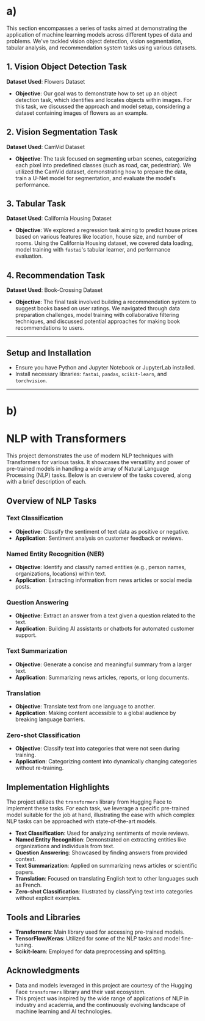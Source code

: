 # a)

This section encompasses a series of tasks aimed at demonstrating the application of machine learning models across different types of data and problems. We've tackled vision object detection, vision segmentation, tabular analysis, and recommendation system tasks using various datasets.

## 1. Vision Object Detection Task

**Dataset Used**: Flowers Dataset
- **Objective**: Our goal was to demonstrate how to set up an object detection task, which identifies and locates objects within images. For this task, we discussed the approach and model setup, considering a dataset containing images of flowers as an example.

## 2. Vision Segmentation Task

**Dataset Used**: CamVid Dataset
- **Objective**: The task focused on segmenting urban scenes, categorizing each pixel into predefined classes (such as road, car, pedestrian). We utilized the CamVid dataset, demonstrating how to prepare the data, train a U-Net model for segmentation, and evaluate the model's performance.

## 3. Tabular Task

**Dataset Used**: California Housing Dataset
- **Objective**: We explored a regression task aiming to predict house prices based on various features like location, house size, and number of rooms. Using the California Housing dataset, we covered data loading, model training with `fastai`'s tabular learner, and performance evaluation.

## 4. Recommendation Task

**Dataset Used**: Book-Crossing Dataset
- **Objective**: The final task involved building a recommendation system to suggest books based on user ratings. We navigated through data preparation challenges, model training with collaborative filtering techniques, and discussed potential approaches for making book recommendations to users.

---

## Setup and Installation

- Ensure you have Python and Jupyter Notebook or JupyterLab installed.
- Install necessary libraries: `fastai`, `pandas`, `scikit-learn`, and `torchvision`.

---

# b)


# NLP with Transformers

This project demonstrates the use of modern NLP techniques with Transformers for various tasks. It showcases the versatility and power of pre-trained models in handling a wide array of Natural Language Processing (NLP) tasks. Below is an overview of the tasks covered, along with a brief description of each.

## Overview of NLP Tasks

### Text Classification
- **Objective**: Classify the sentiment of text data as positive or negative.
- **Application**: Sentiment analysis on customer feedback or reviews.

### Named Entity Recognition (NER)
- **Objective**: Identify and classify named entities (e.g., person names, organizations, locations) within text.
- **Application**: Extracting information from news articles or social media posts.

### Question Answering
- **Objective**: Extract an answer from a text given a question related to the text.
- **Application**: Building AI assistants or chatbots for automated customer support.

### Text Summarization
- **Objective**: Generate a concise and meaningful summary from a larger text.
- **Application**: Summarizing news articles, reports, or long documents.

### Translation
- **Objective**: Translate text from one language to another.
- **Application**: Making content accessible to a global audience by breaking language barriers.

### Zero-shot Classification
- **Objective**: Classify text into categories that were not seen during training.
- **Application**: Categorizing content into dynamically changing categories without re-training.

## Implementation Highlights
The project utilizes the `transformers` library from Hugging Face to implement these tasks. For each task, we leverage a specific pre-trained model suitable for the job at hand, illustrating the ease with which complex NLP tasks can be approached with state-of-the-art models.

- **Text Classification**: Used for analyzing sentiments of movie reviews.
- **Named Entity Recognition**: Demonstrated on extracting entities like organizations and individuals from text.
- **Question Answering**: Showcased by finding answers from provided context.
- **Text Summarization**: Applied on summarizing news articles or scientific papers.
- **Translation**: Focused on translating English text to other languages such as French.
- **Zero-shot Classification**: Illustrated by classifying text into categories without explicit examples.

## Tools and Libraries
- **Transformers**: Main library used for accessing pre-trained models.
- **TensorFlow/Keras**: Utilized for some of the NLP tasks and model fine-tuning.
- **Scikit-learn**: Employed for data preprocessing and splitting.


## Acknowledgments
- Data and models leveraged in this project are courtesy of the Hugging Face `transformers` library and their vast ecosystem.
- This project was inspired by the wide range of applications of NLP in industry and academia, and the continuously evolving landscape of machine learning and AI technologies.
